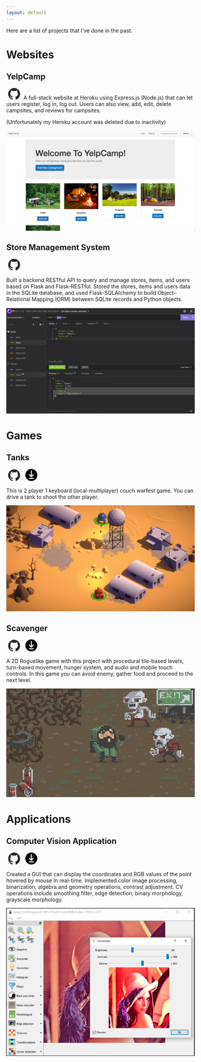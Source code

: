 ```yaml
---
layout: default
---
```


Here are a list of projects that I've done in the past.

# Websites

## YelpCamp

[<img src="assets/img/github-mark.svg" width="32" style="margin: 0 5px">](https://github.com/SiAce/YelpCamp)
A full-stack website at Heroku using Express.js (Node.js) that can let users register, log
in, log out. Users can also view, add, edit, delete campsites, and reviews for campsites.

(Unfortunately my Heroku account was deleted due to inactivity)

![YelpCamp](assets/img/yelpcamp.png)

## Store Management System

[<img src="assets/img/github-mark.svg" width="32" style="margin: 0 5px">](https://github.com/SiAce/flask-rest)

Built a backend RESTful API to query and manage stores, items, and users based on Flask and Flask-RESTful.
Stored the stores, items and users data in the SQLite database, and used Flask-SQLAlchemy to build Object–Relational Mapping (ORM) between SQLite records and Python objects.


![Store Management System](assets/img/store-management.png)

# Games

## Tanks
[<img src="assets/img/github-mark.svg" width="32" style="margin: 0 5px">](https://github.com/SiAce/Tanks) [<img src="assets/img/download.png" width="32" style="margin: 0 5px">](https://github.com/SiAce/Tanks/releases)

This is 2 player 1 keyboard (local-multiplayer) couch warfest game.
You can drive a tank to shoot the other player.

![Tanks](assets/img/tanks.jpg)

## Scavenger

[<img src="assets/img/github-mark.svg" width="32" style="margin: 0 5px">](https://github.com/SiAce/Scavenger) [<img src="assets/img/download.png" width="32" style="margin: 0 5px">](https://github.com/SiAce/Scavenger/releases)

A 2D Roguelike game with this project with procedural tile-based levels, turn-based movement, hunger system, and audio and mobile touch controls. In this game you can avoid enemy, gather food and proceed to the next level.

![Scavenger](assets/img/scavenger.png)

# Applications

## Computer Vision Application

[<img src="assets/img/github-mark.svg" width="32" style="margin: 0 5px">](https://github.com/SiAce/Computer-Vision) [<img src="assets/img/download.png" width="32" style="margin: 0 5px">](https://github.com/SiAce/Computer-Vision/releases)

Created a GUI that can display the coordinates and RGB values of the point hovered by mouse in real-time.
Implemented color image processing, binarization, algebra and geometry operations, contrast adjustment.
CV operations include smoothing filter, edge detection, binary morphology, grayscale morphology.


![Computer Vision Application](assets/img/computer-vision.png)